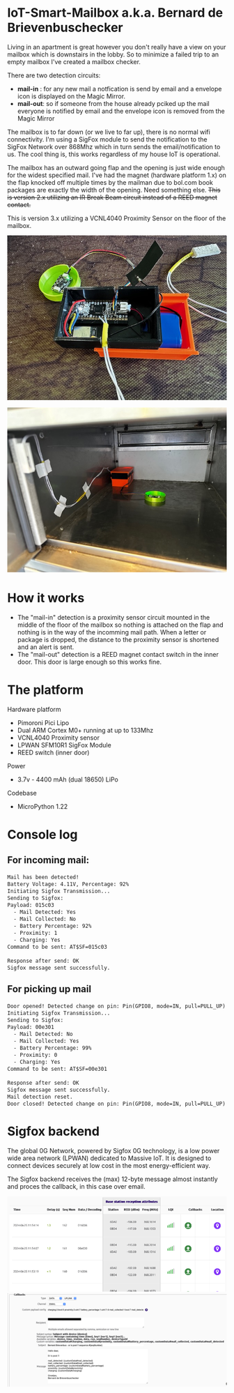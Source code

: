 # IoT-Smart-Mailbox a.k.a. Bernard de Brievenbuschecker

Living in an apartment is great however you don't really have a view on your mailbox which is downstairs in the lobby. So to minimize a failed trip to an empty mailbox I've created a mailbox checker.

There are two detection circuits:
- **mail-in** : for any new mail a notfication is send by email and a envelope icon is displayed on the Magic Mirror.
- **mail-out**: so if someone from the house already pciked up the mail everyone is notified by email and the envelope icon is removed from the Magic Mirror

The mailbox is to far down (or we live to far up), there is no normal wifi connectivity. I'm using a SigFox module to send the notification to the SigFox Network over 868Mhz which in turn sends the email/notification to us. The cool thing is, this works regardless of my house IoT is operational.

The mailbox has an outward going flap and the opening is just wide enough for the widest specified mail. I've had the magnet (hardware platform 1.x) on the flap knocked off multiple times by the mailman due to bol.com book packages are exactly the width of the opening. Need something else.
~~This is version 2.x utilizing an IR Break Beam circuit instead of a REED magnet contact.~~ 

This is version 3.x utilizing a VCNL4040 Proximity Sensor on the floor of the mailbox.

![BernarddeBrievenbuschecker](https://github.com/jinjirosan/IoT-Smart-Mailbox/blob/main/images/IMG_9441.jpeg)

![BernarddeBrievenbuschecker](https://github.com/jinjirosan/IoT-Smart-Mailbox/blob/main/images/IMG_9446.jpeg)

# How it works

- The "mail-in" detection is a proximity sensor circuit mounted in the middle of the floor of the mailbox so nothing is attached on the flap and nothing is in the way of the incomming mail path. When a letter or package is dropped, the distance to the proximity sensor is shortened and an alert is sent.
- The "mail-out" detection is a REED magnet contact switch in the inner door. This door is large enough so this works fine.

# The platform

Hardware platform  
* Pimoroni Pici Lipo
* Dual ARM Cortex M0+ running at up to 133Mhz
* VCNL4040 Proximity sensor
* LPWAN SFM10R1 SigFox Module
* REED switch (inner door)
 
Power              
* 3.7v - 4400 mAh (dual 18650) LiPo

Codebase           
* MicroPython 1.22

# Console log

## For incoming mail:
```
Mail has been detected!
Battery Voltage: 4.11V, Percentage: 92%
Initiating Sigfox Transmission...
Sending to Sigfox:
Payload: 015c03
  - Mail Detected: Yes
  - Mail Collected: No
  - Battery Percentage: 92%
  - Proximity: 1
  - Charging: Yes
Command to be sent: AT$SF=015c03

Response after send: OK
Sigfox message sent successfully.
```

## For picking up mail
```
Door opened! Detected change on pin: Pin(GPIO8, mode=IN, pull=PULL_UP)
Initiating Sigfox Transmission...
Sending to Sigfox:
Payload: 00e301
  - Mail Detected: No
  - Mail Collected: Yes
  - Battery Percentage: 99%
  - Proximity: 0
  - Charging: Yes
Command to be sent: AT$SF=00e301

Response after send: OK
Sigfox message sent successfully.
Mail detection reset.
Door closed! Detected change on pin: Pin(GPIO8, mode=IN, pull=PULL_UP)
```

# Sigfox backend
The global 0G Network, powered by Sigfox 0G technology, is a low power wide area network (LPWAN) dedicated to Massive IoT. It is designed to connect devices securely at low cost in the most energy-efficient way.

The Sigfox backend receives the (max) 12-byte message almost instantly and proces the callback, in this case over email.

![BernarddeBrievenbuschecker](https://github.com/jinjirosan/IoT-Smart-Mailbox/blob/main/images/Sigfox01.png)
![BernarddeBrievenbuschecker](https://github.com/jinjirosan/IoT-Smart-Mailbox/blob/main/images/Sigfox03.png)